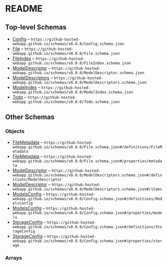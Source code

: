 # README

## Top-level Schemas

-   [Config](./config.md "General configuration") – `https://github-hosted-webapp.github.io/schemas/v0.0.0/Config.schema.json`
-   [File](./file.md "Model that represents a") – `https://github-hosted-webapp.github.io/schemas/v0.0.0/File.schema.json`
-   [FileIndex](./fileindex.md) – `https://github-hosted-webapp.github.io/schemas/v0.0.0/FileIndex.schema.json`
-   [ModelDescriptor](./modeldescriptor.md "Describes how a model is stored") – `https://github-hosted-webapp.github.io/schemas/v0.0.0/ModelDescriptor.schema.json`
-   [ModelDescriptors](./modeldescriptors.md "A list of ModelDescriptors") – `https://github-hosted-webapp.github.io/schemas/v0.0.0/ModelDescriptors.schema.json`
-   [ModelIndex](./modelindex.md) – `https://github-hosted-webapp.github.io/schemas/v0.0.0/ModelIndex.schema.json`
-   [Todo](./todo.md) – `https://github-hosted-webapp.github.io/schemas/v0.0.0/Todo.schema.json`

## Other Schemas

### Objects

-   [FileMetadata](./file-definitions-filemetadata.md "Metadata extracted from the file") – `https://github-hosted-webapp.github.io/schemas/v0.0.0/File.schema.json#/definitions/FileMetadata`
-   [FileMetadata](./file-properties-filemetadata.md "Metadata extracted from the file") – `https://github-hosted-webapp.github.io/schemas/v0.0.0/File.schema.json#/properties/metadata`
-   [ModelDescriptor](./modeldescriptors-definitions-modeldescriptor.md "Describes how a model is stored") – `https://github-hosted-webapp.github.io/schemas/v0.0.0/ModelDescriptors.schema.json#/definitions/ModelDescriptor`
-   [ModelDescriptor](./modeldescriptors-modeldescriptor.md "Describes how a model is stored") – `https://github-hosted-webapp.github.io/schemas/v0.0.0/ModelDescriptors.schema.json#/items`
-   [ModelsConfig](./config-definitions-modelsconfig.md "Configuration concerning models") – `https://github-hosted-webapp.github.io/schemas/v0.0.0/Config.schema.json#/definitions/ModelsConfig`
-   [ModelsConfig](./config-properties-modelsconfig.md "Configuration concerning models") – `https://github-hosted-webapp.github.io/schemas/v0.0.0/Config.schema.json#/properties/models`
-   [StorageConfig](./config-definitions-storageconfig.md "Configuration for file storage") – `https://github-hosted-webapp.github.io/schemas/v0.0.0/Config.schema.json#/definitions/StorageConfig`
-   [StorageConfig](./config-properties-storageconfig.md "Configuration for file storage") – `https://github-hosted-webapp.github.io/schemas/v0.0.0/Config.schema.json#/properties/storage`

### Arrays
